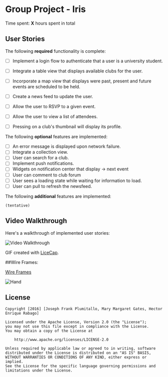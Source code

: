 # Group Project - **Iris**

Time spent: **X** hours spent in total

## User Stories

The following **required** functionality is complete:

- [ ] Implement a login flow to authenticate that a user is a university student.
- [ ] Integrate a table view that displays available clubs for the user.
- [ ] Incorporate a map view that displays were past, present and future events are scheduled to be held.
- [ ] Create a news feed to update the user.
- [ ] Allow the user to RSVP to a given event.
- [ ] Allow the user to view a list of attendees.
- [ ] Pressing on a club's thumbnail will display its profile.


The following **optional** features are implemented:

- [ ] An error message is displayed upon network failure.
- [ ] Integrate a collection view.
- [ ] User can search for a club.
- [ ] Implement push notifications.
- [ ] Widgets on notification center that display -> next event
- [ ] User can comment to club forum
- [ ] User sees a loading state while waiting for information to load.
- [ ] User can pull to refresh the newsfeed.

The following **additional** features are implemented:

    (tentative)

## Video Walkthrough 

Here's a walkthrough of implemented user stories:

<img src='http://i.imgur.com/link/to/your/gif/file.gif' title='Video Walkthrough' width='' alt='Video Walkthrough' />

GIF created with [LiceCap](http://www.cockos.com/licecap/).

##Wire Frames:

<a href="https://wireframe.cc/Bxwycx"> Wire Frames </a>

<img src = 'http://i.imgur.com/RMXGe3P.jpg' title = Hand Written Wire Frames/>

## License

    Copyright [2016] [Joseph Frank Plumitallo, Mary Margaret Gates, Hector Enrique Rabago]

    Licensed under the Apache License, Version 2.0 (the "License");
    you may not use this file except in compliance with the License.
    You may obtain a copy of the License at

        http://www.apache.org/licenses/LICENSE-2.0

    Unless required by applicable law or agreed to in writing, software
    distributed under the License is distributed on an "AS IS" BASIS,
    WITHOUT WARRANTIES OR CONDITIONS OF ANY KIND, either express or implied.
    See the License for the specific language governing permissions and
    limitations under the License.
